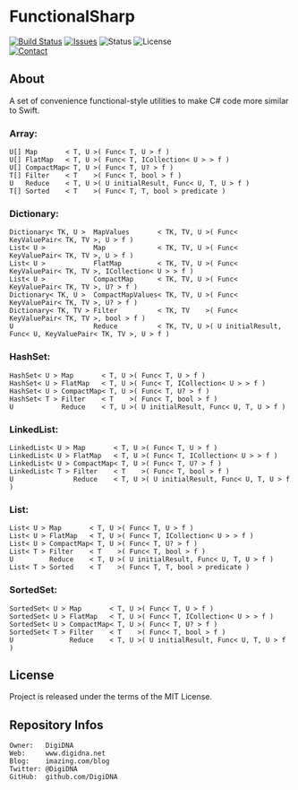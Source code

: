 FunctionalSharp
===============

[![Build Status](https://img.shields.io/github/workflow/status/DigiDNA/FunctionalSharp/ci-win?label=Windows&logo=windows)](https://github.com/DigiDNA/FunctionalSharp/actions/workflows/ci-win.yaml)
[![Issues](http://img.shields.io/github/issues/DigiDNA/FunctionalSharp.svg?logo=github)](https://github.com/DigiDNA/FunctionalSharp/issues)
![Status](https://img.shields.io/badge/status-active-brightgreen.svg?logo=git)
![License](https://img.shields.io/badge/license-proprietary-orange.svg?logo=open-source-initiative)  
[![Contact](https://img.shields.io/badge/follow-@DigiDNA-blue.svg?logo=twitter&style=social)](https://twitter.com/DigiDNA)

About
-----

A set of convenience functional-style utilities to make C# code more similar to Swift.

### Array:

    U[] Map       < T, U >( Func< T, U > f )
    U[] FlatMap   < T, U >( Func< T, ICollection< U > > f )
    U[] CompactMap< T, U >( Func< T, U? > f )
    T[] Filter    < T    >( Func< T, bool > f )
    U   Reduce    < T, U >( U initialResult, Func< U, T, U > f )
    T[] Sorted    < T    >( Func< T, T, bool > predicate )

### Dictionary:

    Dictionary< TK, U >  MapValues       < TK, TV, U >( Func< KeyValuePair< TK, TV >, U > f )
    List< U >            Map             < TK, TV, U >( Func< KeyValuePair< TK, TV >, U > f )
    List< U >            FlatMap         < TK, TV, U >( Func< KeyValuePair< TK, TV >, ICollection< U > > f )
    List< U >            CompactMap      < TK, TV, U >( Func< KeyValuePair< TK, TV >, U? > f )
    Dictionary< TK, U >  CompactMapValues< TK, TV, U >( Func< KeyValuePair< TK, TV >, U? > f )
    Dictionary< TK, TV > Filter          < TK, TV    >( Func< KeyValuePair< TK, TV >, bool > f )
    U                    Reduce          < TK, TV, U >( U initialResult, Func< U, KeyValuePair< TK, TV >, U > f )

### HashSet:

    HashSet< U > Map       < T, U >( Func< T, U > f )
    HashSet< U > FlatMap   < T, U >( Func< T, ICollection< U > > f )
    HashSet< U > CompactMap< T, U >( Func< T, U? > f )
    HashSet< T > Filter    < T    >( Func< T, bool > f )
    U            Reduce    < T, U >( U initialResult, Func< U, T, U > f )

### LinkedList:

    LinkedList< U > Map       < T, U >( Func< T, U > f )
    LinkedList< U > FlatMap   < T, U >( Func< T, ICollection< U > > f )
    LinkedList< U > CompactMap< T, U >( Func< T, U? > f )
    LinkedList< T > Filter    < T    >( Func< T, bool > f )
    U               Reduce    < T, U >( U initialResult, Func< U, T, U > f )

### List:

    List< U > Map       < T, U >( Func< T, U > f )
    List< U > FlatMap   < T, U >( Func< T, ICollection< U > > f )
    List< U > CompactMap< T, U >( Func< T, U? > f )
    List< T > Filter    < T    >( Func< T, bool > f )
    U         Reduce    < T, U >( U initialResult, Func< U, T, U > f )
    List< T > Sorted    < T    >( Func< T, T, bool > predicate )

### SortedSet:

    SortedSet< U > Map       < T, U >( Func< T, U > f )
    SortedSet< U > FlatMap   < T, U >( Func< T, ICollection< U > > f )
    SortedSet< U > CompactMap< T, U >( Func< T, U? > f )
    SortedSet< T > Filter    < T    >( Func< T, bool > f )
    U              Reduce    < T, U >( U initialResult, Func< U, T, U > f )

License
-------

Project is released under the terms of the MIT License.

Repository Infos
----------------

    Owner:   DigiDNA
    Web:     www.digidna.net
    Blog:    imazing.com/blog
    Twitter: @DigiDNA
    GitHub:  github.com/DigiDNA
